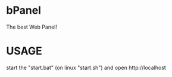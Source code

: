 # bPanel

The best Web Panel!

# USAGE

start the "start.bat" (on linux "start.sh") and open http://localhost 
